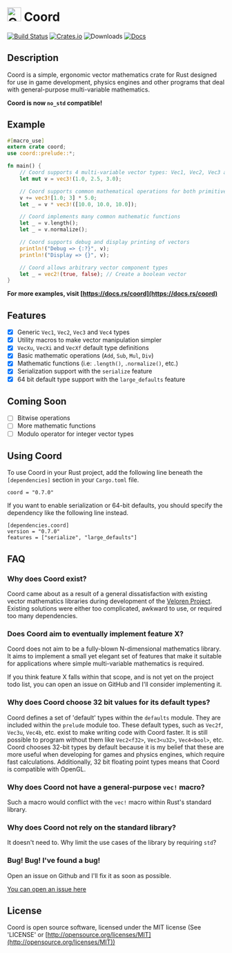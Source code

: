 # <img src="https://imgur.com/qcUMer7.png" alt="Coord" width="32px"/> Coord

[![Build Status][ci-badge]][ci] [![Crates.io][cr-badge]][cr] ![Downloads][dl-badge] [![Docs][doc-badge]][doc]

[ci-badge]: https://travis-ci.org/zesterer/coord-rs.svg?branch=master
[ci]: https://travis-ci.org/zesterer/coord-rs
[cr-badge]: https://img.shields.io/crates/v/coord.svg
[cr]: https://crates.io/crates/coord
[dl-badge]: https://img.shields.io/crates/d/coord.svg
[doc-badge]: https://docs.rs/coord/badge.svg
[doc]: https://docs.rs/coord

## Description

Coord is a simple, ergonomic vector mathematics crate for Rust designed for use in game development, physics engines and other programs that deal with general-purpose multi-variable mathematics.

**Coord is now `no_std` compatible!**

## Example

```rust
#[macro_use]
extern crate coord;
use coord::prelude::*;

fn main() {
	// Coord supports 4 multi-variable vector types: Vec1, Vec2, Vec3 and Vec4
	let mut v = vec3!(1.0, 2.5, 3.0);

	// Coord supports common mathematical operations for both primitive and vector types
	v += vec3![1.0; 3] * 5.0;
	let _ = v * vec3!([10.0, 10.0, 10.0]);

	// Coord implements many common mathematic functions
	let _ = v.length();
	let _ = v.normalize();

	// Coord supports debug and display printing of vectors
	println!("Debug => {:?}", v);
	println!("Display => {}", v);

	// Coord allows arbitrary vector component types
	let _ = vec2!(true, false); // Create a boolean vector
}
```

**For more examples, visit [https://docs.rs/coord](https://docs.rs/coord)**

## Features

- [x] Generic `Vec1`, `Vec2`, `Vec3` and `Vec4` types
- [x] Utility macros to make vector manipulation simpler
- [x] `VecXu`, `VecXi` and `VecXf` default type definitions
- [x] Basic mathematic operations (`Add`, `Sub`, `Mul`, `Div`)
- [x] Mathematic functions (i.e: `.length()`, `.normalize()`, etc.)
- [x] Serialization support with the `serialize` feature
- [x] 64 bit default type support with the `large_defaults` feature

## Coming Soon

- [ ] Bitwise operations
- [ ] More mathematic functions
- [ ] Modulo operator for integer vector types

## Using Coord

To use Coord in your Rust project, add the following line beneath the `[dependencies]` section in your `Cargo.toml` file.

```
coord = "0.7.0"
```

If you want to enable serialization or 64-bit defaults, you should specify the dependency like the following line instead.

```
[dependencies.coord]
version = "0.7.0"
features = ["serialize", "large_defaults"]
```

## FAQ

### Why does Coord exist?

Coord came about as a result of a general dissatisfaction with existing vector mathematics libraries during development of the [Veloren Project](https://github.com/veloren/game). Existing solutions were either too complicated, awkward to use, or required too many dependencies.

### Does Coord aim to eventually implement feature X?

Coord does not aim to be a fully-blown N-dimensional mathematics library. It aims to implement a small yet elegant set of features that make it suitable for applications where simple multi-variable mathematics is required.

If you think feature X falls within that scope, and is not yet on the project todo list, you can open an issue on GitHub and I'll consider implementing it.

### Why does Coord choose 32 bit values for its default types?

Coord defines a set of 'default' types within the `defaults` module. They are included within the `prelude` module too. These default types, such as `Vec2f`, `Vec3u`, `Vec4b`, etc. exist to make writing code with Coord faster. It is still possible to program without them like `Vec2<f32>`, `Vec3<u32>`, `Vec4<bool>`, etc. Coord chooses 32-bit types by default because it is my belief that these are more useful when developing for games and physics engines, which require fast calculations. Additionally, 32 bit floating point types means that Coord is compatible with OpenGL.

### Why does Coord not have a general-purpose `vec!` macro?

Such a macro would conflict with the `vec!` macro within Rust's standard library.

### Why does Coord not rely on the standard library?

It doesn't need to. Why limit the use cases of the library by requiring `std`?

### Bug! Bug! I've found a bug!

Open an issue on Github and I'll fix it as soon as possible.

[You can open an issue here](https://github.com/zesterer/coord-rs/issues/new)

## License

Coord is open source software, licensed under the MIT license (See 'LICENSE' or [http://opensource.org/licenses/MIT](http://opensource.org/licenses/MIT))
